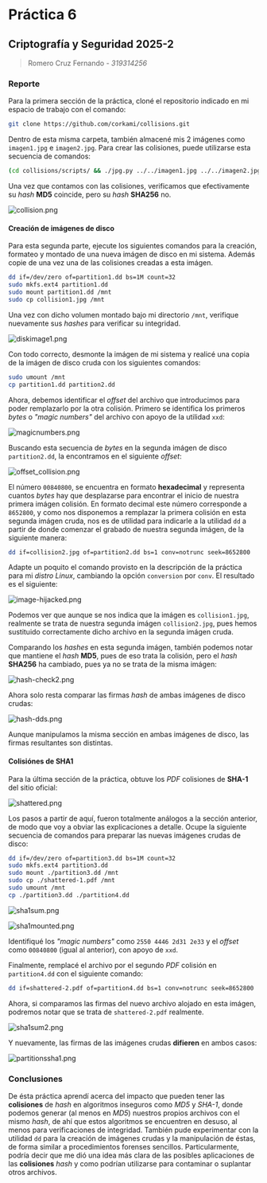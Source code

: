 # Práctica 6
## Criptografía y Seguridad 2025-2

> Romero Cruz Fernando - *319314256*

### Reporte

Para la primera sección de la práctica, cloné el repositorio indicado en mi espacio de trabajo con el comando:

```bash
git clone https://github.com/corkami/collisions.git
```

Dentro de esta misma carpeta, también almacené mis 2 imágenes como `imagen1.jpg` e `imagen2.jpg`.
Para crear las colisiones, puede utilizarse esta secuencia de comandos:

```bash
(cd collisions/scripts/ && ./jpg.py ../../imagen1.jpg ../../imagen2.jpg && mv collision?.jpg ../../.)
```

Una vez que contamos con las colisiones, verificamos que efectivamente su *hash* **MD5** coincide, pero su *hash* **SHA256** no.

![collision.png](imagenes/collision.png)

#### Creación de imágenes de disco

Para esta segunda parte, ejecute los siguientes comandos para la creación, formateo y montado de una nueva imágen de disco en mi sistema.
Además copie de una vez una de las colisiones creadas a esta imágen.

```bash
dd if=/dev/zero of=partition1.dd bs=1M count=32
sudo mkfs.ext4 partition1.dd
sudo mount partition1.dd /mnt
sudo cp collision1.jpg /mnt
```

Una vez con dicho volumen montado bajo mi directorio `/mnt`, verifique nuevamente sus *hashes* para verificar su integridad.

![diskimage1.png](imagenes/diskimage1.png)

Con todo correcto, desmonte la imágen de mi sistema y realicé una copia de la imágen de disco cruda con los siguientes comandos:

```bash
sudo umount /mnt
cp partition1.dd partition2.dd
```

Ahora, debemos identificar el *offset* del archivo que introducimos para poder remplazarlo por la otra colisión.
Primero se identifica los primeros *bytes* o *"magic numbers"* del archivo con apoyo de la utilidad `xxd`:

![magicnumbers.png](imagenes/magicnumbers.png)

Buscando esta secuencia de *bytes* en la segunda imágen de disco `partition2.dd`, la encontramos en el siguiente *offset*:

![offset_collision.png](imagenes/offset_collision.png)

El número `00840800`, se encuentra en formato **hexadecimal** y representa cuantos *bytes* hay que desplazarse para encontrar el inicio de nuestra primera imágen colisión.
En formato decimal este número corresponde a `8652800`, y como nos disponemos a remplazar la primera colisión en esta segunda imágen cruda, nos es de utilidad para indicarle a la utilidad `dd` a partir de donde comenzar el grabado de nuestra segunda imágen, de la siguiente manera:

```bash
dd if=collision2.jpg of=partition2.dd bs=1 conv=notrunc seek=8652800
```

Adapte un poquito el comando provisto en la descripción de la práctica para mi *distro Linux*, cambiando la opción `conversion` por `conv`.
El resultado es el siguiente:

![image-hijacked.png](imagenes/image-hijacked.png)

Podemos ver que aunque se nos indica que la imágen es `collision1.jpg`, realmente se trata de nuestra segunda imágen `collision2.jpg`, pues hemos sustituido correctamente dicho archivo en la segunda imágen cruda.

Comparando los *hashes* en esta segunda imágen, también podemos notar que mantiene el *hash* **MD5**, pues de eso trata la colisión, pero el *hash* **SHA256** ha cambiado, pues ya no se trata de la misma imágen:

![hash-check2.png](imagenes/hash-check2.png)

Ahora solo resta comparar las firmas *hash* de ambas imágenes de disco crudas:

![hash-dds.png](imagenes/hash-dds.png)

Aunque manipulamos la misma sección en ambas imágenes de disco, las firmas resultantes son distintas.

#### Colisiónes de SHA1

Para la última sección de la práctica, obtuve los *PDF* colisiones de **SHA-1** del sitio oficial:

![shattered.png](imagenes/shattered.png)

Los pasos a partir de aquí, fueron totalmente análogos a la sección anterior, de modo que voy a obviar las explicaciones a detalle. Ocupe la siguiente secuencia de comandos para preparar las nuevas imágenes crudas de disco:

```bash
dd if=/dev/zero of=partition3.dd bs=1M count=32
sudo mkfs.ext4 partition3.dd
sudo mount ./partition3.dd /mnt
sudo cp ./shattered-1.pdf /mnt
sudo umount /mnt
cp ./partition3.dd ./partition4.dd
```

![sha1sum.png](imagenes/sha1sum.png)

![sha1mounted.png](imagenes/sha1mounted.png)

Identifiqué los *"magic numbers"* como `2550 4446 2d31 2e33` y el *offset* como `00840800` (igual al anterior), con apoyo de `xxd`.

Finalmente, remplacé el archivo por el segundo *PDF* colisión en `partition4.dd` con el siguiente comando:

```bash
dd if=shattered-2.pdf of=partition4.dd bs=1 conv=notrunc seek=8652800
```

Ahora, si comparamos las firmas del nuevo archivo alojado en esta imágen, podremos notar que se trata de `shattered-2.pdf` realmente.

![sha1sum2.png](imagenes/sha1sum2.png)

Y nuevamente, las firmas de las imágenes crudas **difieren** en ambos casos:

![partitionssha1.png](imagenes/partitionssha1.png)

### Conclusiones

De ésta práctica aprendí acerca del impacto que pueden tener las **colisiones** de *hash* en algoritmos inseguros como *MD5* y *SHA-1*, donde podemos generar (al menos en *MD5*) nuestros propios archivos con el mismo *hash*, de ahí que estos algoritmos se encuentren en desuso, al menos para verificaciones de integridad.
También pude experimentar con la utilidad `dd` para la creación de imágenes crudas y la manipulación de éstas, de forma similar a procedimientos forenses sencillos.
Particularmente, podría decir que me dió una idea más clara de las posibles aplicaciones de las **colisiones** *hash* y como podrían utilizarse para contaminar o suplantar otros archivos.